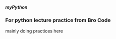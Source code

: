 <b><i>myPython</i></b>

<h3>For python lecture practice from Bro Code</h3>
<p> mainly doing practices here</p>
